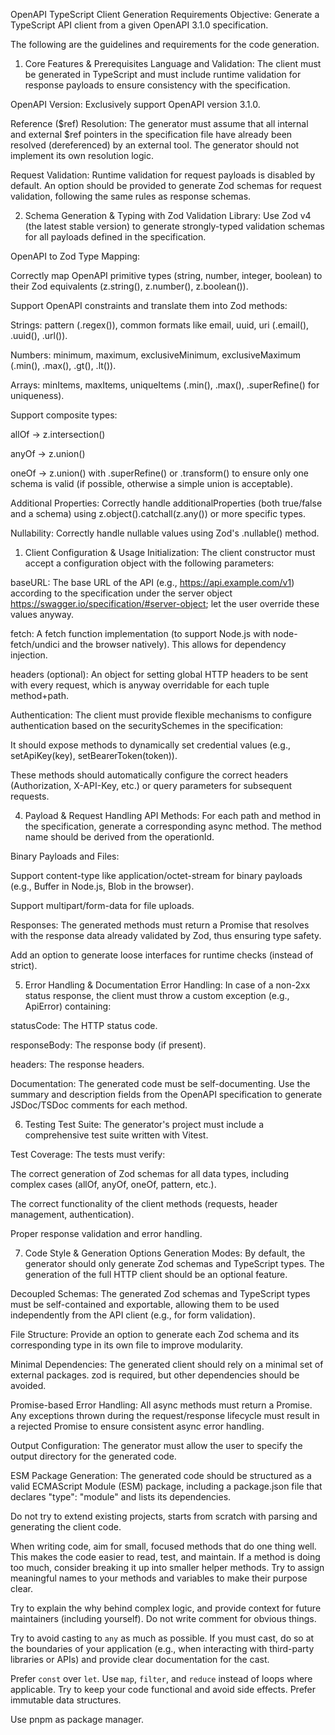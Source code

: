 OpenAPI TypeScript Client Generation Requirements
Objective: Generate a TypeScript API client from a given OpenAPI 3.1.0 specification.

The following are the guidelines and requirements for the code generation.

1. Core Features & Prerequisites
   Language and Validation: The client must be generated in TypeScript and must include runtime validation for response payloads to ensure consistency with the specification.

OpenAPI Version: Exclusively support OpenAPI version 3.1.0.

Reference ($ref) Resolution: The generator must assume that all internal and external $ref pointers in the specification file have already been resolved (dereferenced) by an external tool. The generator should not implement its own resolution logic.

Request Validation: Runtime validation for request payloads is disabled by default. An option should be provided to generate Zod schemas for request validation, following the same rules as response schemas.

2. Schema Generation & Typing with Zod
   Validation Library: Use Zod v4 (the latest stable version) to generate strongly-typed validation schemas for all payloads defined in the specification.

OpenAPI to Zod Type Mapping:

Correctly map OpenAPI primitive types (string, number, integer, boolean) to their Zod equivalents (z.string(), z.number(), z.boolean()).

Support OpenAPI constraints and translate them into Zod methods:

Strings: pattern (.regex()), common formats like email, uuid, uri (.email(), .uuid(), .url()).

Numbers: minimum, maximum, exclusiveMinimum, exclusiveMaximum (.min(), .max(), .gt(), .lt()).

Arrays: minItems, maxItems, uniqueItems (.min(), .max(), .superRefine() for uniqueness).

Support composite types:

allOf -> z.intersection()

anyOf -> z.union()

oneOf -> z.union() with .superRefine() or .transform() to ensure only one schema is valid (if possible, otherwise a simple union is acceptable).

Additional Properties: Correctly handle additionalProperties (both true/false and a schema) using z.object().catchall(z.any()) or more specific types.

Nullability: Correctly handle nullable values using Zod's .nullable() method.

1. Client Configuration & Usage
   Initialization: The client constructor must accept a configuration object with the following parameters:

baseURL: The base URL of the API (e.g., https://api.example.com/v1) according to the specification under the server object https://swagger.io/specification/#server-object; let the user override these values anyway.

fetch: A fetch function implementation (to support Node.js with node-fetch/undici and the browser natively). This allows for dependency injection.

headers (optional): An object for setting global HTTP headers to be sent with every request, which is anyway overridable for each tuple method+path.

Authentication: The client must provide flexible mechanisms to configure authentication based on the securitySchemes in the specification:

It should expose methods to dynamically set credential values (e.g., setApiKey(key), setBearerToken(token)).

These methods should automatically configure the correct headers (Authorization, X-API-Key, etc.) or query parameters for subsequent requests.

4. Payload & Request Handling
   API Methods: For each path and method in the specification, generate a corresponding async method. The method name should be derived from the operationId.

Binary Payloads and Files:

Support content-type like application/octet-stream for binary payloads (e.g., Buffer in Node.js, Blob in the browser).

Support multipart/form-data for file uploads.

Responses: The generated methods must return a Promise that resolves with the response data already validated by Zod, thus ensuring type safety.

Add an option to generate loose interfaces for runtime checks (instead of strict).

5. Error Handling & Documentation
   Error Handling: In case of a non-2xx status response, the client must throw a custom exception (e.g., ApiError) containing:

statusCode: The HTTP status code.

responseBody: The response body (if present).

headers: The response headers.

Documentation: The generated code must be self-documenting. Use the summary and description fields from the OpenAPI specification to generate JSDoc/TSDoc comments for each method.

6. Testing
   Test Suite: The generator's project must include a comprehensive test suite written with Vitest.

Test Coverage: The tests must verify:

The correct generation of Zod schemas for all data types, including complex cases (allOf, anyOf, oneOf, pattern, etc.).

The correct functionality of the client methods (requests, header management, authentication).

Proper response validation and error handling.

7. Code Style & Generation Options
   Generation Modes: By default, the generator should only generate Zod schemas and TypeScript types. The generation of the full HTTP client should be an optional feature.

Decoupled Schemas: The generated Zod schemas and TypeScript types must be self-contained and exportable, allowing them to be used independently from the API client (e.g., for form validation).

File Structure: Provide an option to generate each Zod schema and its corresponding type in its own file to improve modularity.

Minimal Dependencies: The generated client should rely on a minimal set of external packages. zod is required, but other dependencies should be avoided.

Promise-based Error Handling: All async methods must return a Promise. Any exceptions thrown during the request/response lifecycle must result in a rejected Promise to ensure consistent async error handling.

Output Configuration: The generator must allow the user to specify the output directory for the generated code.

ESM Package Generation: The generated code should be structured as a valid ECMAScript Module (ESM) package, including a package.json file that declares "type": "module" and lists its dependencies.

Do not try to extend existing projects, starts from scratch with parsing and generating the client code.

When writing code, aim for small, focused methods that do one thing well. This makes the code easier to read, test, and maintain. If a method is doing too much, consider breaking it up into smaller helper methods. Try to assign meaningful names to your methods and variables to make their purpose clear.

Try to explain the why behind complex logic, and provide context for future maintainers (including yourself). Do not write comment for obvious things.

Try to avoid casting to `any` as much as possible. If you must cast, do so at the boundaries of your application (e.g., when interacting with third-party libraries or APIs) and provide clear documentation for the cast.

Prefer `const` over `let`. Use `map`, `filter`, and `reduce` instead of loops where applicable. Try to keep your code functional and avoid side effects. Prefer immutable data structures.

Use pnpm as package manager.
